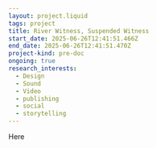 ```yaml
---
layout: project.liquid
tags: project
title: River Witness, Suspended Witness
start_date: 2025-06-26T12:41:51.466Z
end_date: 2025-06-26T12:41:51.470Z
project-kind: pre-doc
ongoing: true
research_interests:
  - Design
  - Sound
  - Video
  - publishing
  - social
  - storytelling
---
```

Here